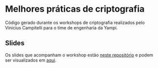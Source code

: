 # Melhores práticas de criptografia

Código gerado durante os workshops de criptografia realizados pelo Vinicius Campitelli para o time de engenharia da Yampi.

## Slides

Os slides que acompanham o workshop estão [neste repositório](https://github.com/vcampitelli/slides-criptografia-melhores-praticas) e podem ser visualizados em [aqui](https://viniciuscampitelli.com/slides-criptografia-melhores-praticas/).
